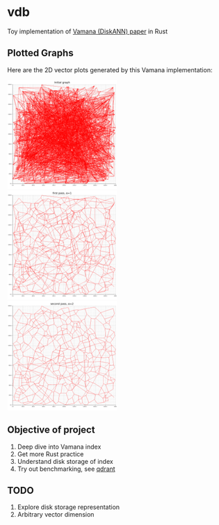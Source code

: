 # vdb

Toy implementation of [Vamana (DiskANN) paper](https://proceedings.neurips.cc/paper/2019/file/09853c7fb1d3f8ee67a61b6bf4a7f8e6-Paper.pdf) in Rust

## Plotted Graphs

Here are the 2D vector plots generated by this Vamana implementation:

<img src="static/graph-initial.png" alt="Initial Graph" width="50%">

<img src="static/graph-1.png" alt="First Pass, α=1" width="50%">

<img src="static/graph-2.png" alt="Second Pass, α=2" width="50%">

## Objective of project

1. Deep dive into Vamana index
2. Get more Rust practice
3. Understand disk storage of index
4. Try out benchmarking, see [qdrant](https://qdrant.tech/benchmarks/)

## TODO

1. Explore disk storage representation
2. Arbitrary vector dimension
